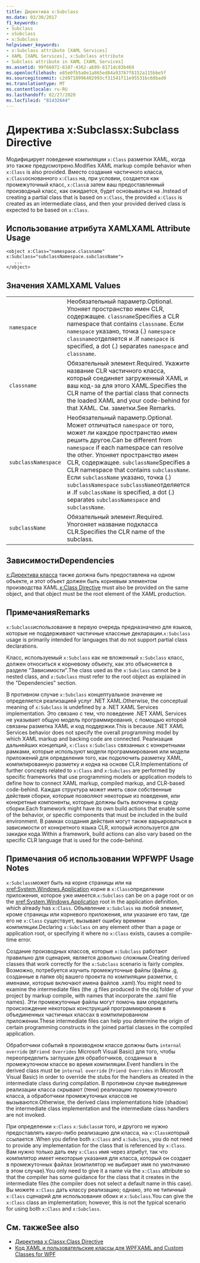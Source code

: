 ```yaml
---
title: Директива x:Subclass
ms.date: 03/30/2017
f1_keywords:
- Subclass
- xSubclass
- x:Subclass
helpviewer_keywords:
- x:Subclass attribute [XAML Services]
- XAML [XAML Services], x:Subclass attribute
- Subclass attribute in XAML [XAML Services]
ms.assetid: 99f66072-8107-4362-ab99-8171dc83b469
ms.openlocfilehash: e85e0fb5a0e1a865ed84a93767f8152a115bbe5f
ms.sourcegitcommit: c2d9718996402993cf31541f11e95531bc68bad0
ms.translationtype: MT
ms.contentlocale: ru-RU
ms.lasthandoff: 02/27/2020
ms.locfileid: "81432644"
---
```

# <a name="xsubclass-directive"></a><span data-ttu-id="90ce3-102">Директива x:Subclass</span><span class="sxs-lookup"><span data-stu-id="90ce3-102">x:Subclass Directive</span></span>

<span data-ttu-id="90ce3-103">Модифицирует поведение компиляции `x:Class` разметки XAML, когда это также предусмотрено.</span><span class="sxs-lookup"><span data-stu-id="90ce3-103">Modifies XAML markup compile behavior when `x:Class` is also provided.</span></span> <span data-ttu-id="90ce3-104">Вместо создания частичного класса, `x:Class`основанного `x:Class` на, при условии, создается как промежуточный класс, `x:Class`а затем ваш предоставленный производный класс, как ожидается, будет основываться на .</span><span class="sxs-lookup"><span data-stu-id="90ce3-104">Instead of creating a partial class that is based on `x:Class`, the provided `x:Class` is created as an intermediate class, and then your provided derived class is expected to be based on `x:Class`.</span></span>

## <a name="xaml-attribute-usage"></a><span data-ttu-id="90ce3-105">Использование атрибута XAML</span><span class="sxs-lookup"><span data-stu-id="90ce3-105">XAML Attribute Usage</span></span>

```xaml
<object x:Class="namespace.classname" x:Subclass="subclassNamespace.subclassName">
   ...
</object>
```

## <a name="xaml-values"></a><span data-ttu-id="90ce3-106">Значения XAML</span><span class="sxs-lookup"><span data-stu-id="90ce3-106">XAML Values</span></span>

|||
|-|-|
|`namespace`|<span data-ttu-id="90ce3-107">Необязательный параметр.</span><span class="sxs-lookup"><span data-stu-id="90ce3-107">Optional.</span></span> <span data-ttu-id="90ce3-108">Упоняет пространство имен CLR, содержащее. `classname`</span><span class="sxs-lookup"><span data-stu-id="90ce3-108">Specifies a CLR namespace that contains `classname`.</span></span> <span data-ttu-id="90ce3-109">Если `namespace` указано, точка (.) `namespace` `classname`отделяется и .</span><span class="sxs-lookup"><span data-stu-id="90ce3-109">If `namespace` is specified, a dot (.) separates `namespace` and `classname`.</span></span>|
|`classname`|<span data-ttu-id="90ce3-110">Обязательный элемент.</span><span class="sxs-lookup"><span data-stu-id="90ce3-110">Required.</span></span> <span data-ttu-id="90ce3-111">Укажите название CLR частичного класса, который соединяет загруженный XAML и ваш код-за для этого XAML.</span><span class="sxs-lookup"><span data-stu-id="90ce3-111">Specifies the CLR name of the partial class that connects the loaded XAML and your code-behind for that XAML.</span></span> <span data-ttu-id="90ce3-112">См. заметки.</span><span class="sxs-lookup"><span data-stu-id="90ce3-112">See Remarks.</span></span>|
|`subclassNamespace`|<span data-ttu-id="90ce3-113">Необязательный параметр.</span><span class="sxs-lookup"><span data-stu-id="90ce3-113">Optional.</span></span> <span data-ttu-id="90ce3-114">Может отличаться `namespace` от того, может ли каждое пространство имен решить другое.</span><span class="sxs-lookup"><span data-stu-id="90ce3-114">Can be different from `namespace` if each namespace can resolve the other.</span></span> <span data-ttu-id="90ce3-115">Упоняет пространство имен CLR, содержащее. `subclassName`</span><span class="sxs-lookup"><span data-stu-id="90ce3-115">Specifies a CLR namespace that contains `subclassName`.</span></span> <span data-ttu-id="90ce3-116">Если `subclassName` указано, точка (.) `subclassNamespace` `subclassName`отделяется и .</span><span class="sxs-lookup"><span data-stu-id="90ce3-116">If `subclassName` is specified, a dot (.) separates `subclassNamespace` and `subclassName`.</span></span>|
|`subclassName`|<span data-ttu-id="90ce3-117">Обязательный элемент.</span><span class="sxs-lookup"><span data-stu-id="90ce3-117">Required.</span></span> <span data-ttu-id="90ce3-118">Упогоняет название подкласса CLR.</span><span class="sxs-lookup"><span data-stu-id="90ce3-118">Specifies the CLR name of the subclass.</span></span>|

## <a name="dependencies"></a><span data-ttu-id="90ce3-119">Зависимости</span><span class="sxs-lookup"><span data-stu-id="90ce3-119">Dependencies</span></span>

<span data-ttu-id="90ce3-120">[x:Директива класса](xclass-directive.md) также должна быть предоставлена на одном объекте, и этот объект должен быть корневым элементом производства XAML.</span><span class="sxs-lookup"><span data-stu-id="90ce3-120">[x:Class Directive](xclass-directive.md) must also be provided on the same object, and that object must be the root element of the XAML production.</span></span>

## <a name="remarks"></a><span data-ttu-id="90ce3-121">Примечания</span><span class="sxs-lookup"><span data-stu-id="90ce3-121">Remarks</span></span>

<span data-ttu-id="90ce3-122">`x:Subclass`использование в первую очередь предназначено для языков, которые не поддерживают частичные классные декларации.</span><span class="sxs-lookup"><span data-stu-id="90ce3-122">`x:Subclass` usage is primarily intended for languages that do not support partial class declarations.</span></span>

<span data-ttu-id="90ce3-123">Класс, используемый `x:Subclass` как не вложенный `x:Subclass` класс, должен относиться к корневому объекту, как это объясняется в разделе "Зависимости".</span><span class="sxs-lookup"><span data-stu-id="90ce3-123">The class used as the `x:Subclass` cannot be a nested class, and `x:Subclass` must refer to the root object as explained in the "Dependencies" section.</span></span>

<span data-ttu-id="90ce3-124">В противном случае `x:Subclass` концептуальное значение не определяется реализацией услуг .NET XAML.</span><span class="sxs-lookup"><span data-stu-id="90ce3-124">Otherwise, the conceptual meaning of `x:Subclass` is undefined by a .NET XAML Services implementation.</span></span> <span data-ttu-id="90ce3-125">Это связано с тем, что поведение .NET XAML Services не указывает общую модель программирования, с помощью которой связаны разметка XAML и код поддержки.</span><span class="sxs-lookup"><span data-stu-id="90ce3-125">This is because .NET XAML Services behavior does not specify the overall programming model by which XAML markup and backing code are connected.</span></span> <span data-ttu-id="90ce3-126">Реализация дальнейших концепций, `x:Class` `x:Subclass` связанных с конкретными рамками, которые используют модели программирования или модели приложений для определения того, как подключить разметку XAML, компилированную разметку и кодна на основе CLR.</span><span class="sxs-lookup"><span data-stu-id="90ce3-126">Implementations of further concepts related to `x:Class` and `x:Subclass` are performed by specific frameworks that use programming models or application models to define how to connect XAML markup, compiled markup, and CLR-based code-behind.</span></span> <span data-ttu-id="90ce3-127">Каждая структура может иметь свои собственные действия сборки, которые позволяют некоторые из поведения, или конкретные компоненты, которые должны быть включены в среду сборки.</span><span class="sxs-lookup"><span data-stu-id="90ce3-127">Each framework might have its own build actions that enable some of the behavior, or specific components that must be included in the build environment.</span></span> <span data-ttu-id="90ce3-128">В рамках создания действия могут также варьироваться в зависимости от конкретного языка CLR, который используется для закидки кода.</span><span class="sxs-lookup"><span data-stu-id="90ce3-128">Within a framework, build actions can also vary based on the specific CLR language that is used for the code-behind.</span></span>

## <a name="wpf-usage-notes"></a><span data-ttu-id="90ce3-129">Примечания об использовании WPF</span><span class="sxs-lookup"><span data-stu-id="90ce3-129">WPF Usage Notes</span></span>

<span data-ttu-id="90ce3-130">`x:Subclass`может быть на корне страницы или на <xref:System.Windows.Application> корне в `x:Class`определении приложения, которое уже имеется.</span><span class="sxs-lookup"><span data-stu-id="90ce3-130">`x:Subclass` can be on a page root or on the <xref:System.Windows.Application> root in the application definition, which already has `x:Class`.</span></span> <span data-ttu-id="90ce3-131">Объявление `x:Subclass` на любой элемент, кроме страницы или корневого приложения, или указание его там, где его не `x:Class` существует, вызывает ошибку времени компиляции.</span><span class="sxs-lookup"><span data-stu-id="90ce3-131">Declaring `x:Subclass` on any element other than a page or application root, or specifying it where no `x:Class` exists, causes a compile-time error.</span></span>

<span data-ttu-id="90ce3-132">Создание производных классов, которые `x:Subclass` работают правильно для сценария, является довольно сложным.</span><span class="sxs-lookup"><span data-stu-id="90ce3-132">Creating derived classes that work correctly for the `x:Subclass` scenario is fairly complex.</span></span> <span data-ttu-id="90ce3-133">Возможно, потребуется изучить промежуточные файлы (файлы .g, созданные в папке obj вашего проекта по компиляции разметки, с именами, которые включают имена файлов .xaml).</span><span class="sxs-lookup"><span data-stu-id="90ce3-133">You might need to examine the intermediate files (the .g files produced in the obj folder of your project by markup compile, with names that incorporate the .xaml file names).</span></span> <span data-ttu-id="90ce3-134">Эти промежуточные файлы могут помочь вам определить происхождение некоторых конструкций программирования в объединенных частичных классах в компилированном приложении.</span><span class="sxs-lookup"><span data-stu-id="90ce3-134">These intermediate files can help you determine the origin of certain programming constructs in the joined partial classes in the compiled application.</span></span>

<span data-ttu-id="90ce3-135">Обработчики событий в производном классе должны быть `internal override` (в`Friend Overrides` Microsoft Visual Basic) для того, чтобы переопределить заглушки для обработчиков, созданных в промежуточном классе во время компиляции.</span><span class="sxs-lookup"><span data-stu-id="90ce3-135">Event handlers in the derived class must be `internal override` (`Friend Overrides` in Microsoft Visual Basic) in order to override the stubs for the handlers as created in the intermediate class during compilation.</span></span> <span data-ttu-id="90ce3-136">В противном случае выведенные реализации класса скрывают (тени) реализацию промежуточного класса, а обработчики промежуточных классов не вызываются.</span><span class="sxs-lookup"><span data-stu-id="90ce3-136">Otherwise, the derived class implementations hide (shadow) the intermediate class implementation and the intermediate class handlers are not invoked.</span></span>

<span data-ttu-id="90ce3-137">При определении `x:Class` `x:Subclass`и того, и другого не нужно предоставлять какую-либо реализацию для класса, на `x:Class`который ссылается .</span><span class="sxs-lookup"><span data-stu-id="90ce3-137">When you define both `x:Class` and `x:Subclass`, you do not need to provide any implementation for the class that is referenced by `x:Class`.</span></span> <span data-ttu-id="90ce3-138">Вам нужно только дать ему `x:Class` имя через атрибут, так что компилятор имеет некоторые указания для класса, который он создает в промежуточных файлах (компилятор не выбирает имя по умолчанию в этом случае).</span><span class="sxs-lookup"><span data-stu-id="90ce3-138">You only need to give it a name via the `x:Class` attribute so that the compiler has some guidance for the class that it creates in the intermediate files (the compiler does not select a default name in this case).</span></span> <span data-ttu-id="90ce3-139">Вы можете `x:Class` дать классу реализацию; однако, это не типичный `x:Class` сценарий для использования обоих и `x:Subclass`.</span><span class="sxs-lookup"><span data-stu-id="90ce3-139">You can give the `x:Class` class an implementation; however, this is not the typical scenario for using both `x:Class` and `x:Subclass`.</span></span>

## <a name="see-also"></a><span data-ttu-id="90ce3-140">См. также</span><span class="sxs-lookup"><span data-stu-id="90ce3-140">See also</span></span>

- [<span data-ttu-id="90ce3-141">Директива x:Class</span><span class="sxs-lookup"><span data-stu-id="90ce3-141">x:Class Directive</span></span>](xclass-directive.md)
- [<span data-ttu-id="90ce3-142">Код XAML и пользовательские классы для WPF</span><span class="sxs-lookup"><span data-stu-id="90ce3-142">XAML and Custom Classes for WPF</span></span>](../../framework/wpf/advanced/xaml-and-custom-classes-for-wpf.md)

